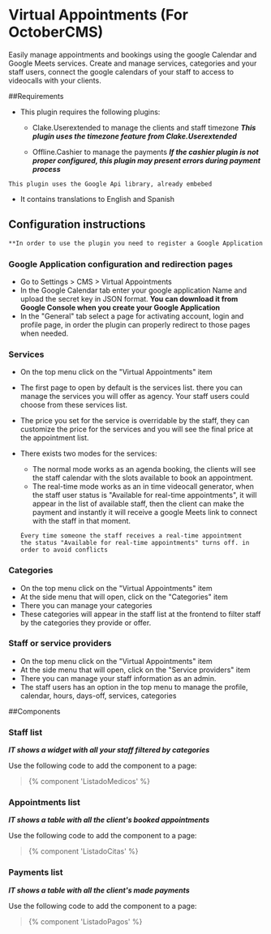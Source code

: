 # Virtual Appointments (For OctoberCMS)

Easily manage appointments and bookings using the google Calendar and Google Meets services. Create and manage services, categories and your staff users, connect the google calendars of your staff to access to videocalls with your clients.

##Requirements

* This plugin requires the following plugins:
	* Clake.Userextended to manage the clients and staff timezone
	***This plugin uses the timezone feature from Clake.Userextended***

	* Offline.Cashier to manage the payments
	***If the cashier plugin is not proper configured, this plugin may present errors during payment process***

```
This plugin uses the Google Api library, already embebed
```

* It contains translations to English and Spanish


## Configuration instructions

```markdown
**In order to use the plugin you need to register a Google Application and enable Calendar API**
```

### Google Application configuration and redirection pages
* Go to Settings > CMS > Virtual Appointments
* In the Google Calendar tab enter your google application Name and upload the secret key in JSON format.
__You can download it from Google Console when you create your Google Application__
* In the "General" tab select a page for activating account, login and profile page, in order the plugin can properly redirect to those pages when needed.

### Services
* On the top menu click on the "Virtual Appointments" item
* The first page to open by default is the services list. there you can manage the services you will offer as agency. Your staff users could choose from these services list.
* The price you set for the service is overridable by the staff, they can customize the price for the services and you will see the final price at the appointment list.
* There exists two modes for the services:
	* The normal mode works as an agenda booking, the clients will see the staff calendar with the slots available to book an appointment.
	* The real-time mode works as an in time videocall generator, when the staff user status is "Available for real-time appointments", it will appear in the list of available staff, then the client can make the payment and instantly it will receive a google Meets link to connect with the staff in that moment.
	
	```
	Èvery time someone the staff receives a real-time appointment
	the status "Available for real-time appointments" turns off. in order to avoid conflicts
	```

### Categories
* On the top menu click on the "Virtual Appointments" item
* At the side menu that will open, click on the "Categories" item
* There you can manage your categories 
* These categories will appear in the staff list at the frontend to filter staff by the categories they provide or offer.


### Staff or service providers
* On the top menu click on the "Virtual Appointments" item
* At the side menu that will open, click on the "Service providers" item
* There you can manage your staff information as an admin.
* The staff users has an option in the top menu to manage the profile, calendar, hours, days-off, services, categories

##Components

### Staff list

***IT shows a widget with all your staff filtered by categories***

Use the following code to add the component to a page:

> \{% component 'ListadoMedicos' %\}

### Appointments list

***IT shows a table with all the client's booked appointments***

Use the following code to add the component to a page:

> \{% component 'ListadoCitas' %\}

### Payments list

***IT shows a table with all the client's made payments***

Use the following code to add the component to a page:

> \{% component 'ListadoPagos' %\}